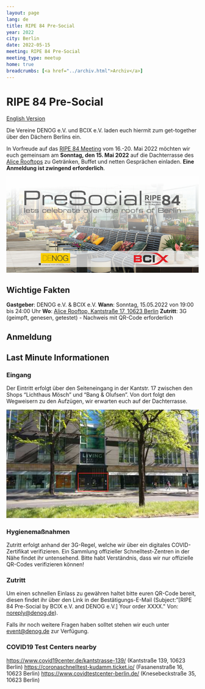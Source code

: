 ```yaml
---
layout: page
lang: de
title: RIPE 84 Pre-Social
year: 2022
city: Berlin
date: 2022-05-15
meeting: RIPE 84 Pre-Social
meeting_type: meetup
home: true
breadcrumbs: [<a href="../archiv.html">Archiv</a>]
---
```


# RIPE 84 Pre-Social
[English Version](ripe84_en.html)

Die Vereine DENOG e.V. und BCIX e.V. laden euch hiermit zum get-together über den Dächern Berlins ein.

In Vorfreude auf das [RIPE 84 Meeting](https://ripe84.ripe.net) vom 16.-20. Mai 2022 möchten wir euch gemeinsam am **Sonntag, den 15. Mai 2022** auf die Dachterrasse des [Alice Rooftops](https://www.alice-rooftop.de/) zu Getränken, Buffet und netten Gesprächen einladen.
**Eine Anmeldung ist zwingend erforderlich**.

![RIPE84 Banner](/images/meetings/ripe84/ripe84_banner.png)

## Wichtige Fakten

**Gastgeber**: DENOG e.V. & BCIX e.V.
**Wann**: Sonntag, 15.05.2022 von 19:00 bis 24:00 Uhr
**Wo**: [Alice Rooftop, Kantstraße 17, 10623 Berlin](https://www.alice-rooftop.de/)
**Zutritt**: 3G (geimpft, genesen, getestet) - Nachweis mit QR-Code erforderlich

## Anmeldung

<pretix-widget event="https://pretix.eu/denog/ripe84/"></pretix-widget>


## Last Minute Informationen

### Eingang

Der Eintritt erfolgt über den Seiteneingang in der Kantstr. 17 zwischen den Shops “Lichthaus Mösch” und “Bang & Olufsen”. Von dort folgt den Wegweisern zu den Aufzügen, wir erwarten euch auf der Dachterrasse.

![Venue Entrance](/images/meetings/ripe84/ripe84_entrance.jpeg)

### Hygienemaßnahmen

Zutritt erfolgt anhand der 3G-Regel, welche wir über ein digitales COVID-Zertifikat verifizieren.
Ein Sammlung offizieller Schnelltest-Zentren in der Nähe findet ihr untensehend. Bitte habt Verständnis, dass wir nur offizielle QR-Codes verifizieren können!

### Zutritt

Um einen schnellen Einlass zu gewähren haltet bitte euren QR-Code bereit, diesen findet ihr über den Link in der Bestätigungs-E-Mail (Subject:”[RIPE 84 Pre-Social by BCIX e.V. and DENOG e.V.] Your order XXXX." Von: <noreply@denog.de>).

Falls ihr noch weitere Fragen haben solltet stehen wir euch unter event@denog.de zur Verfügung.

### COVID19 Test Centers nearby

https://www.covid19center.de/kantstrasse-139/ (Kantstraße 139, 10623 Berlin)
https://coronaschnelltest-kudamm.ticket.io/ (Fasanenstraße 16, 10623 Berlin)
https://www.covidtestcenter-berlin.de/ (Knesebeckstraße 35, 10623 Berlin)
